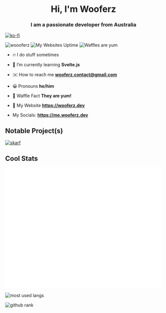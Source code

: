 <h1 align="center">Hi, I'm Wooferz </h1>
<h3 align="center">I am a passionate developer from Australia</h3>

[![ko-fi](https://ko-fi.com/img/githubbutton_sm.svg)](https://ko-fi.com/R5R4DQE1M)

![woooferz](https://komarev.com/ghpvc/?username=woooferz&label=Profile%20views&color=0e75b6&style=for-the-badge)
![My Websites Uptime](https://up.staffle.us/api/badge/5/uptime/24h?style=for-the-badge&label=My%20Websites%20Uptime%2024&color=blue)
![Waffles are yum](https://img.shields.io/badge/Waffles-Yum-blue?style=for-the-badge)

- 🔥 I do stuff sometimes

- 📘 I’m currently learning **Svelte.js**

- ✉️ How to reach me **wooferz.contact@gmail.com**

- 😀 Pronouns **he/him**

- 🧇 Waffle Fact **They are yum!**

- 🔗 My Website **https://wooferz.dev**

- My Socials: **https://me.wooferz.dev**


## Notable Project(s)
[![skarf](https://github-readme-stats.vercel.app/api/pin/?username=woooferz&repo=skarf&theme=cobalt)](https://github.com/woooferz/skarf)

## Cool Stats

![General Me Stats](/github-metrics.svg)

![most used langs](https://github-readme-stats.vercel.app/api/top-langs?username=woooferz&show_icons=true&locale=en&layout=compact&theme=cobalt)

![github rank](https://github-readme-stats.vercel.app/api?username=woooferz&count_private=true&theme=cobalt&show_icons=true)

<!---
woooferz/woooferz is a ✨ special ✨ repository because its `README.md` (this file) appears on your GitHub profile.
You can click the Preview link to take a look at your changes.
--->

<!--
**woooferz/woooferz** is a ✨ _special_ ✨ repository because its `README.md` (this file) appears on your GitHub profile.

Here are some ideas to get you started:

- 🔭 I’m currently working on ...
- 🌱 I’m currently learning ...
- 👯 I’m looking to collaborate on ...
- 🤔 I’m looking for help with ...
- 💬 Ask me about ...
- 📫 How to reach me: ...
- 😄 Pronouns: ...
- ⚡ Fun fact: ...
-->
